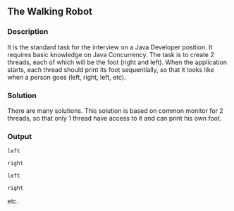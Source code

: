 ## The Walking Robot

### Description

It is the standard task for the interview on a Java Developer position. It requires basic knowledge on Java Concurrency. The task is to create 2 threads, each of which will be the foot (right and left). When the application starts, each thread should print its foot sequentially, so that it looks like when a person goes (left, right, left, etc).

### Solution

There are many solutions. This solution is based on common monitor for 2 threads, so that only 1 thread have access to it and can print his own foot.

### Output
`left`

`right`

`left`

`right`

etc.
